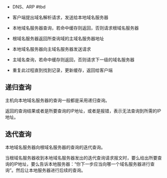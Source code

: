 * DNS、ARP #tbd

* 客户端提出域名解析请求，发送给本地域名服务器

* 本地域名服务器查询，若命中缓存则返回，否则请求根域名服务器

* 根域名服务器返回所查询域的主域名服务器地址

* 本地域名服务器向主域名服务器发送请求

* 主域名查询，若命中缓存则返回，否则请求下一级的域名服务器

* 重复此过程直到找到记录，更新缓存，返回给客户端

## 递归查询

主机向本地域名服务器的查询一般都是采用递归查询。

返回的查询结果或者是所要查询的IP地址，或者是报错，表示无法查询到所需的IP地址。

## 迭代查询

本地域名服务器向根域名服务器的查询的迭代查询。

当根域名服务器收到本地域名服务器发出的迭代查询请求报文时，要么给出所要查询的IP地址，要么告诉本地服务器：“你下一步应当向哪一个域名服务器进行查询”。然后让本地服务器进行后续的查询。